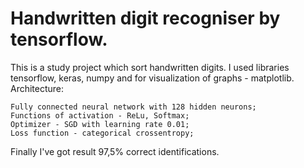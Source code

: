 # Handwritten digit recogniser by tensorflow.

This is a study project which sort handwritten digits. I used libraries tensorflow, keras, numpy and for visualization of graphs - matplotlib.
Architecture:

    Fully connected neural network with 128 hidden neurons;
    Functions of activation - ReLu, Softmax;
    Optimizer - SGD with learning rate 0.01;
    Loss function - categorical crossentropy;

Finally I've got result 97,5% correct identifications.
